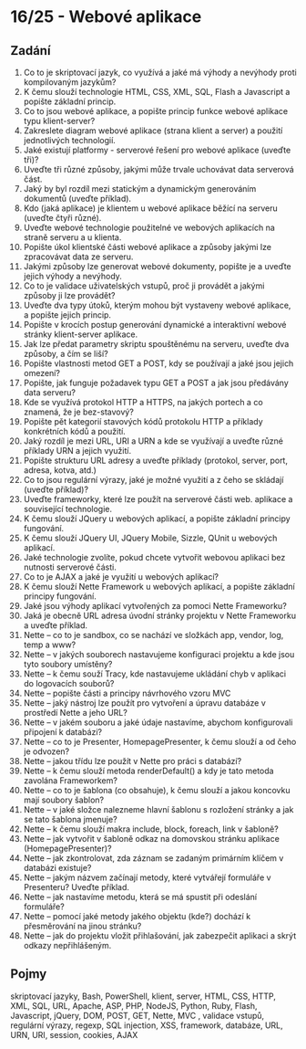 # 16/25 - Webové aplikace
## Zadání
1.	Co to je skriptovací jazyk, co využívá a jaké má výhody a nevýhody proti kompilovaným jazykům?
2.	K čemu slouží technologie HTML, CSS, XML, SQL, Flash a Javascript a popište základní princip.
3.	Co to jsou webové aplikace, a popište princip funkce webové aplikace typu klient-server?
4.	Zakreslete diagram webové aplikace (strana klient a server) a použití jednotlivých technologií.
5.	Jaké existují platformy - serverové řešení pro webové aplikace (uveďte tři)?
6.	Uveďte tři různé způsoby, jakými může trvale uchovávat data serverová část.
7.	Jaký by byl rozdíl mezi statickým a dynamickým generováním dokumentů (uveďte příklad).
8.	Kdo (jaká aplikace) je klientem u webové aplikace běžící na serveru (uveďte čtyři různé).
9.	Uveďte webové technologie použitelné ve webových aplikacích na straně serveru a u klienta.
10.	Popište úkol klientské části webové aplikace a způsoby jakými lze zpracovávat data ze serveru.
11.	Jakými způsoby lze generovat webové dokumenty, popište je a uveďte jejich výhody a nevýhody.
12.	Co to je validace uživatelských vstupů, proč ji provádět a jakými způsoby ji lze provádět?
13.	Uveďte dva typy útoků, kterým mohou být vystaveny webové aplikace, a popište jejich princip.
14.	Popište v krocích postup generování dynamické a interaktivní webové stránky klient-server aplikace.
15.	Jak lze předat parametry skriptu spouštěnému na serveru, uveďte dva způsoby, a čím se liší?
16.	Popište vlastnosti metod GET a POST, kdy se používají a jaké jsou jejich omezení?
17.	Popište, jak funguje požadavek typu GET a POST a jak jsou předávány data serveru?
18.	Kde se využívá protokol HTTP a HTTPS, na jakých portech a co znamená, že je bez-stavový? 
19.	Popište pět kategorií stavových kódů protokolu HTTP a příklady konkrétních kódů a použití.
20.	Jaký rozdíl je mezi URL, URI a URN a kde se využívají a uveďte různé příklady URN a jejich využití.
21.	Popište strukturu URL adresy a uveďte příklady (protokol, server, port, adresa, kotva, atd.)
22.	Co to jsou regulární výrazy, jaké je možné využití a z čeho se skládají (uveďte příklad)?
23.	Uveďte frameworky, které lze použít na serverové části web. aplikace a související technologie.
24.	K čemu slouží JQuery u webových aplikací, a popište základní principy fungování.
25.	K čemu slouží JQuery UI, JQuery Mobile, Sizzle, QUnit u webových aplikací.
26.	Jaké technologie zvolíte, pokud chcete vytvořit webovou aplikaci bez nutnosti serverové části.
27.	Co to je AJAX a jaké je využití u webových aplikací?
28.	K čemu slouží Nette Framework u webových aplikací, a popište základní principy fungování.
29.	Jaké jsou výhody aplikací vytvořených za pomoci Nette Frameworku?
30.	Jaká je obecně URL adresa úvodní stránky projektu v Nette Frameworku a uveďte příklad.
31.	Nette – co to je sandbox, co se nachází ve složkách app, vendor, log, temp a www?
32.	Nette – v jakých souborech nastavujeme konfiguraci projektu a kde jsou tyto soubory umístěny?
33.	Nette – k čemu souží Tracy, kde nastavujeme ukládání chyb v aplikaci do logovacích souborů?
34.	Nette – popište části a principy návrhového vzoru MVC
35.	Nette – jaký nástroj lze použít pro vytvoření a úpravu databáze v prostředí Nette a jeho URL?
36.	Nette – v jakém souboru a jaké údaje nastavíme, abychom konfigurovali připojení k databázi?
37.	Nette – co to je Presenter, HomepagePresenter, k čemu slouží a od čeho je odvozen?
38.	Nette – jakou třídu lze použít v Nette pro práci s databází?
39.	Nette – k čemu slouží metoda renderDefault() a kdy je tato metoda zavolána Frameworkem?
40.	Nette – co to je šablona (co obsahuje), k čemu slouží a jakou koncovku mají soubory šablon? 
41.	Nette – v jaké složce nalezneme hlavní šablonu s rozložení stránky a jak se tato šablona jmenuje?
42.	Nette – k čemu slouží makra include, block, foreach, link v šabloně?
43.	Nette – jak vytvořit v šabloně odkaz na domovskou stránku aplikace (HomepagePresenter)?
44.	Nette – jak zkontrolovat, zda záznam se zadaným primárním klíčem v databázi existuje?
45.	Nette – jakým názvem začínají metody, které vytvářejí formuláře v Presenteru? Uveďte příklad.
46.	Nette – jak nastavíme metodu, která se má spustit při odeslání formuláře?
47.	Nette – pomocí jaké metody jakého objektu (kde?) dochází k přesměrování na jinou stránku?
48.	Nette – jak do projektu vložit přihlašování, jak zabezpečit aplikaci a skrýt odkazy nepřihlášeným.

## Pojmy
skriptovací jazyky, Bash, PowerShell, klient, server, HTML, CSS, HTTP, XML, SQL, URL, Apache, ASP, PHP, NodeJS, Python, Ruby, Flash, Javascript, jQuery, DOM, POST, GET, Nette, MVC , validace vstupů, regulární výrazy, regexp, SQL injection, XSS,  framework, databáze, URL, URN, URI, session, cookies, AJAX   
